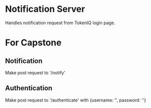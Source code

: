 # Notification Server

Handles notification request from TokenIQ login page.

# For Capstone

## Notification

Make post request to '/notify'

## Authentication

Make post request to '/authenticate' with {username: '', password: ''}
